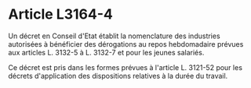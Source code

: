 # Article L3164-4

Un décret en Conseil d'Etat établit la nomenclature des industries autorisées à bénéficier des dérogations au repos hebdomadaire prévues aux articles L. 3132-5 à L. 3132-7 et pour les jeunes salariés.

Ce décret est pris dans les formes prévues à l'article L. 3121-52 pour les décrets d'application des dispositions relatives à la durée du travail.